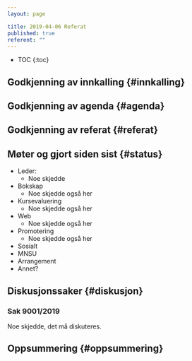 ```yaml
---
layout: page

title: 2019-04-06 Referat
published: true
referent: ""
---
```


* TOC
{:toc}

## Godkjenning av innkalling {#innkalling}

## Godkjenning av agenda {#agenda}

## Godkjenning av referat {#referat}

## Møter og gjort siden sist {#status}

- Leder:
    - Noe skjedde
- Bokskap
    - Noe skjedde også her
- Kursevaluering
    - Noe skjedde også her
- Web
    - Noe skjedde også her
- Promotering
    - Noe skjedde også her
- Sosialt
- MNSU
- Arrangement
- Annet?

## Diskusjonssaker {#diskusjon}

### Sak 9001/2019
Noe skjedde, det må diskuteres.

## Oppsummering {#oppsummering}


[//]: # ( vim: set spl=nb: )
